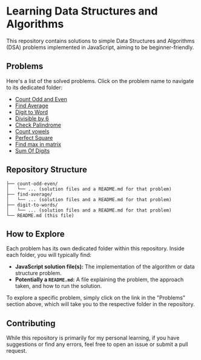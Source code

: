 # Learning Data Structures and Algorithms

This repository contains solutions to simple Data Structures and Algorithms (DSA) problems implemented in JavaScript, aiming to be beginner-friendly.

## Problems

Here's a list of the solved problems. Click on the problem name to navigate to its dedicated folder:

- [Count Odd and Even](./count-odd-even)
- [Find Average](./find-average)
- [Digit to Word](./digit-to-words)
- [Divisible by 6](./divisible-by-6)
- [Check Palindrome](./check-palindrome)
- [Count vowels](./count-vowels)
- [Perfect Square](./perfect-square)
- [Find max in matrix](./max-in-matrix)
- [Sum Of Digits](./sum-digits)

## Repository Structure

```dsa/
├── count-odd-even/
│   └── ... (solution files and a README.md for that problem)
├── find-average/
│   └── ... (solution files and a README.md for that problem)
├── digit-to-words/
│   └── ... (solution files and a README.md for that problem)
└── README.md (this file)
```
## How to Explore

Each problem has its own dedicated folder within this repository. Inside each folder, you will typically find:

* **JavaScript solution file(s):** The implementation of the algorithm or data structure problem.
* **Potentially a `README.md`:** A file explaining the problem, the approach taken, and how to run the solution.

To explore a specific problem, simply click on the link in the "Problems" section above, which will take you to the respective folder in the repository.

## Contributing

While this repository is primarily for my personal learning, if you have suggestions or find any errors, feel free to open an issue or submit a pull request.

